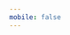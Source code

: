 ```yaml
---
mobile: false
---
```



<!-- <code src='./demo/dymic.tsx'></code> -->

<!-- <code src='./demo/defaultChange.tsx'></code> -->

<code src='./test/bigJson.tsx'></code>